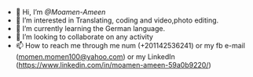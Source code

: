 - 👋 Hi, I’m <em>@Moamen-Ameen</em>
- 👀 I’m interested in Translating, coding and video,photo editing.
- 🌱 I’m currently learning the German language.
- 💞️ I’m looking to collaborate on any activity 
- 📫 How to reach me through me num (+201142536241)
or my fb e-mail (momen.momen100@yahoo.com)
or my LinkedIn (https://www.linkedin.com/in/moamen-ameen-59a0b9220/)

<!---
Moamen-Ameen/Moamen-Ameen is a ✨ special ✨ repository because its `README.md` (this file) appears on your GitHub profile.
You can click the Preview link to take a look at your changes.
--->
